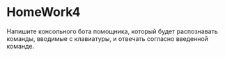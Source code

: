 # HomeWork4
Напишите консольного бота помощника, который будет распознавать команды, вводимые с клавиатуры, и отвечать согласно введенной команде.
